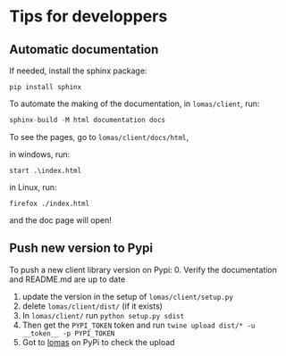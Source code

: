 # Tips for developpers

## Automatic documentation
If needed, install the sphinx package:
```
pip install sphinx
```

To automate the making of the documentation, in `lomas/client`, run:

```python
sphinx-build -M html documentation docs
```

To see the pages, go to `lomas/client/docs/html`,

in windows, run:
```
start .\index.html
```

in Linux, run:
```
firefox ./index.html
```

and the doc page will open!

## Push new version to Pypi
To push a new client library version on Pypi:
0. Verify the documentation and README.md are up to date
1. update the version in the setup of `lomas/client/setup.py`
2. delete `lomas/client/dist/` (if it exists)
3. In `lomas/client/` run `python setup.py sdist`
4. Then get the `PYPI_TOKEN` token and run `twine upload dist/* -u __token__ -p PYPI_TOKEN`
5. Got to [lomas](https://pypi.org/project/lomas-client/)  on PyPi to check the upload